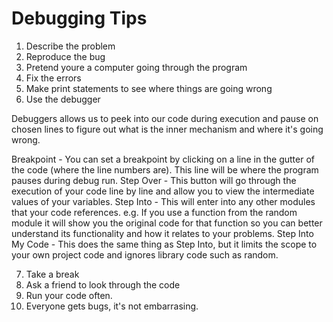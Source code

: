 # Debugging Tips

1. Describe the problem
2. Reproduce the bug
3. Pretend youre a computer going through the program
4. Fix the errors
5. Make print statements to see where things are going wrong
6. Use the debugger
   
Debuggers allows us to peek into our code during execution and pause on chosen lines to figure out what is the inner mechanism and where it's going wrong.

Breakpoint - You can set a breakpoint by clicking on a line in the gutter of the code (where the line numbers are). This line will be where the program pauses during debug run.
Step Over - This button will go through the execution of your code line by line and allow you to view the intermediate values of your variables.
Step Into - This will enter into any other modules that your code references. e.g. If you use a function from the random module it will show you the original code for that function so you can better understand its functionality and how it relates to your problems.
Step Into My Code - This does the same thing as Step Into, but it limits the scope to your own project code and ignores library code such as random.

7. Take a break
8. Ask a friend to look through the code
9. Run your code often.
10. Everyone gets bugs, it's not embarrasing.
